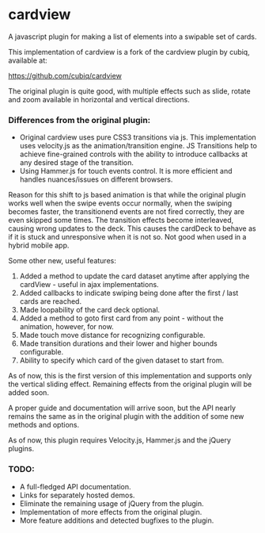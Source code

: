 # cardview
A javascript plugin for making a list of elements into a swipable set of cards.

This implementation of cardview is a fork of the cardview plugin by cubiq, available at:

https://github.com/cubiq/cardview

The original plugin is quite good, with multiple effects such as slide, rotate and zoom available in horizontal and vertical directions.

### Differences from the original plugin:
* Original cardview uses pure CSS3 transitions via js. This implementation uses velocity.js as the animation/transition engine. JS Transitions help to achieve fine-grained controls with the ability to introduce callbacks at any desired stage of the transition.
* Using Hammer.js for touch events control. It is more efficient and handles nuances/issues on different browsers.

Reason for this shift to js based animation is that while the original plugin works well when the swipe events occur normally, when the swiping becomes faster, the transitionend events are not fired correctly, they are even skipped some times. The transition effects become interleaved, causing wrong updates to the deck. This causes the cardDeck to behave as if it is stuck and unresponsive when it is not so. Not good when used in a hybrid mobile app.

Some other new, useful features:
1. Added a method to update the card dataset anytime after applying the cardView - useful in ajax implementations.
2. Added callbacks to indicate swiping being done after the first / last cards are reached.
3. Made loopability of the card deck optional.
4. Added a method to goto first card from any point - without the animation, however, for now.
5. Made touch move distance for recognizing configurable.
6. Made transition durations and their lower and higher bounds configurable.
7. Ability to specify which card of the given dataset to start from.


As of now, this is the first version of this implementation and supports only the vertical sliding effect. Remaining effects from the original plugin will be added soon.

A proper guide and documentation will arrive soon, but the API nearly remains the same as in the original plugin with the addition of some new methods and options.

As of now, this plugin requires Velocity.js, Hammer.js and the jQuery plugins.

### TODO:
* A full-fledged API documentation.
* Links for separately hosted demos.
* Eliminate the remaining usage of jQuery from the plugin.
* Implementation of more effects from the original plugin.
* More feature additions and detected bugfixes to the plugin.


 
